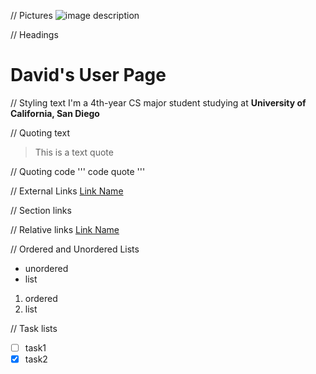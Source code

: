 // Pictures
![image description](link)

// Headings
# David's User Page

// Styling text
I'm a 4th-year CS major student studying at **University of California, San Diego**

// Quoting text
> This is a text quote

// Quoting code
'''
code quote
'''

// External Links
[Link Name](url)

// Section links


// Relative links
[Link Name](path)

// Ordered and Unordered Lists
- unordered
- list
  
1. ordered
2. list


// Task lists
- [ ] task1
- [x] task2
